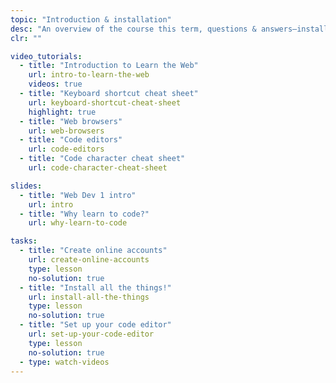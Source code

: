 ```yaml
---
topic: "Introduction & installation"
desc: "An overview of the course this term, questions & answers—installation of the necessary tools."
clr: ""

video_tutorials:
  - title: "Introduction to Learn the Web"
    url: intro-to-learn-the-web
    videos: true
  - title: "Keyboard shortcut cheat sheet"
    url: keyboard-shortcut-cheat-sheet
    highlight: true
  - title: "Web browsers"
    url: web-browsers
  - title: "Code editors"
    url: code-editors
  - title: "Code character cheat sheet"
    url: code-character-cheat-sheet

slides:
  - title: "Web Dev 1 intro"
    url: intro
  - title: "Why learn to code?"
    url: why-learn-to-code

tasks:
  - title: "Create online accounts"
    url: create-online-accounts
    type: lesson
    no-solution: true
  - title: "Install all the things!"
    url: install-all-the-things
    type: lesson
    no-solution: true
  - title: "Set up your code editor"
    url: set-up-your-code-editor
    type: lesson
    no-solution: true
  - type: watch-videos
---
```

